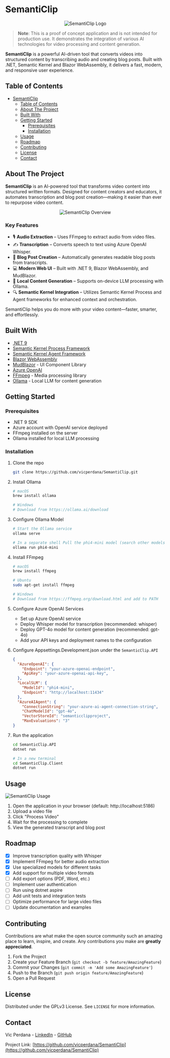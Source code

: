 # SemantiClip

<p align="center">
  <img src="/docs/images/SemantiClipLogo.png" alt="SemantiClip Logo">
</p>

> **Note**: This is a proof of concept application and is not intended for production use. It demonstrates the integration of various AI technologies for video processing and content generation.

**SemantiClip** is a powerful AI-driven tool that converts videos into structured content by transcribing audio and creating blog posts. Built with .NET, Semantic Kernel and Blazor WebAssembly, it delivers a fast, modern, and responsive user experience.


## Table of Contents
- [SemantiClip](#semanticlip)
  - [Table of Contents](#table-of-contents)
  - [About The Project](#about-the-project)
  - [Built With](#built-with)
  - [Getting Started](#getting-started)
    - [Prerequisites](#prerequisites)
    - [Installation](#installation)
  - [Usage](#usage)
  - [Roadmap](#roadmap)
  - [Contributing](#contributing)
  - [License](#license)
  - [Contact](#contact)

## About The Project

**SemantiClip** is an AI-powered tool that transforms video content into structured written formats. Designed for content creators and educators, it automates transcription and blog post creation—making it easier than ever to repurpose video content.

<p align="center">
  <img src="/docs/images/SemantiClip-Overview.png" alt="SemantiClip Overview">
</p>

### Key Features

- 🎙️ **Audio Extraction** – Uses FFmpeg to extract audio from video files.
- ✍️ **Transcription** – Converts speech to text using Azure OpenAI Whisper.
- 📝 **Blog Post Creation** – Automatically generates readable blog posts from transcripts.
- 💻 **Modern Web UI** – Built with .NET 9, Blazor WebAssembly, and MudBlazor.
- 🧩 **Local Content Generation** – Supports on-device LLM processing with Ollama.
- 🔍 **Semantic Kernel Integration** – Utilizes Semantic Kernel Process and Agent frameworks for enhanced context and orchestration.

SemantiClip helps you do more with your video content—faster, smarter, and effortlessly.


## Built With

* [.NET 9](https://dotnet.microsoft.com/)
* [Semantic Kernel Process Framework](https://learn.microsoft.com/en-us/semantic-kernel/frameworks/process/process-framework)
* [Semantic Kernel Agent Framework](https://learn.microsoft.com/en-us/semantic-kernel/frameworks/agent/?pivots=programming-language-csharp)
* [Blazor WebAssembly](https://dotnet.microsoft.com/apps/aspnet/web-apps/blazor)
* [MudBlazor](https://mudblazor.com/) - UI Component Library
* [Azure OpenAI](https://azure.microsoft.com/en-us/products/cognitive-services/openai-service)
* [FFmpeg](https://ffmpeg.org/) - Media processing library
* [Ollama](https://ollama.ai/) - Local LLM for content generation

## Getting Started

### Prerequisites

* .NET 9 SDK
* Azure account with OpenAI service deployed
* FFmpeg installed on the server
* Ollama installed for local LLM processing

### Installation

1. Clone the repo
   ```bash
   git clone https://github.com/vicperdana/SemantiClip.git
   ```

2. Install Ollama
   ```bash
   # macOS
   brew install ollama
   
   # Windows
   # Download from https://ollama.ai/download
   ```

3. Configure Ollama Model
   ```bash
   # Start the Ollama service
   ollama serve

   # In a separate shell Pull the phi4-mini model (search other models at [Ollama](https://ollama.com/search))
   ollama run phi4-mini
   ```

4. Install FFmpeg
   ```bash
   # macOS
   brew install ffmpeg
   
   # Ubuntu
   sudo apt-get install ffmpeg
   
   # Windows
   # Download from https://ffmpeg.org/download.html and add to PATH
   ```

5. Configure Azure OpenAI Services
   - Set up Azure OpenAI service
   - Deploy Whisper model for transcription (recommended: whisper)
   - Deploy GPT-4o model for content generation (recommended: gpt-4o)
   - Add your API keys and deployment names to the configuration

6. Configure Appsettings.Development.json under the `SemanticClip.API`
   ```json
   {
     "AzureOpenAI": {
       "Endpoint": "your-azure-openai-endpoint",
       "ApiKey": "your-azure-openai-api-key",
     },
     "LocalSLM": {
       "ModelId": "phi4-mini",
       "Endpoint": "http://localhost:11434"
     },
     "AzureAIAgent": {
       "ConnectionString": "your-azure-ai-agent-connection-string",
       "ChatModelId": "gpt-4o",
       "VectorStoreId": "semanticclipproject",
       "MaxEvaluations": "3"
   }
   ```

7. Run the application
   ```bash
   cd SemanticClip.API
   dotnet run
   
   # In a new terminal
   cd SemanticClip.Client
   dotnet run
   ```

## Usage

<p align="left">
  <img src="/docs/images/SemantiClipUsage.gif" alt="SemantiClip Usage">
</p>

1. Open the application in your browser (default: http://localhost:5186)
2. Upload a video file
3. Click "Process Video"
4. Wait for the processing to complete
5. View the generated transcript and blog post

## Roadmap

- [x] Improve transcription quality with Whisper
- [x] Implement FFmpeg for better audio extraction
- [x] Use specialized models for different tasks
- [x] Add support for multiple video formats
- [ ] Add export options (PDF, Word, etc.)
- [ ] Implement user authentication
- [ ] Run using dotnet aspire
- [ ] Add unit tests and integration tests
- [ ] Optimize performance for large video files
- [ ] Update documentation and examples

## Contributing

Contributions are what make the open source community such an amazing place to learn, inspire, and create. Any contributions you make are **greatly appreciated**.

1. Fork the Project
2. Create your Feature Branch (`git checkout -b feature/AmazingFeature`)
3. Commit your Changes (`git commit -m 'Add some AmazingFeature'`)
4. Push to the Branch (`git push origin feature/AmazingFeature`)
5. Open a Pull Request

## License

Distributed under the GPLv3 License. See `LICENSE` for more information.

## Contact

Vic Perdana - [LinkedIn](https://www.linkedin.com/in/vperdana/) - [GitHub](https://github.com/vicperdana)

Project Link: [https://github.com/vicperdana/SemantiClip](https://github.com/vicperdana/SemantiClip)
